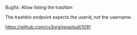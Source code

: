 Bugfix: Allow listing the trashbin

The trashbin endpoint expects the userid, not the username.

https://github.com/cs3org/reva/pull/1091